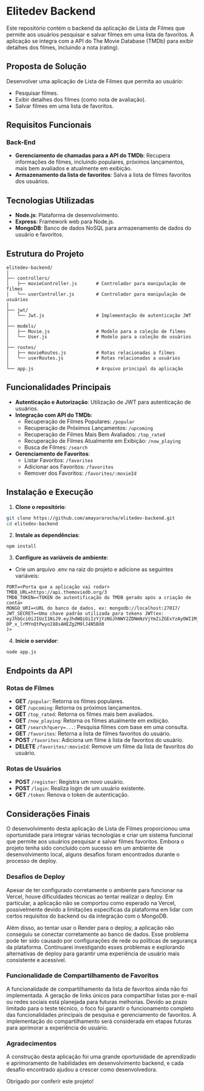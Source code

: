 # Elitedev Backend

Este repositório contém o backend da aplicação de Lista de Filmes que permite aos usuários pesquisar e salvar filmes em uma lista de favoritos. A aplicação se integra com a API do The Movie Database (TMDb) para exibir detalhes dos filmes, incluindo a nota (rating).

## Proposta de Solução

Desenvolver uma aplicação de Lista de Filmes que permita ao usuário:

- Pesquisar filmes.
- Exibir detalhes dos filmes (como nota de avaliação).
- Salvar filmes em uma lista de favoritos.

## Requisitos Funcionais

### Back-End

- **Gerenciamento de chamadas para a API do TMDb**: Recupera informações de filmes, incluindo populares, próximos lançamentos, mais bem avaliados e atualmente em exibição.
- **Armazenamento da lista de favoritos**: Salva a lista de filmes favoritos dos usuários.

## Tecnologias Utilizadas

- **Node.js**: Plataforma de desenvolvimento.
- **Express**: Framework web para Node.js.
- **MongoDB**: Banco de dados NoSQL para armazenamento de dados do usuário e favoritos.

## Estrutura do Projeto
```
elitedev-backend/
│
├── controllers/
│   ├── movieController.js       # Controlador para manipulação de filmes
│   └── userController.js        # Controlador para manipulação de usuários
│
├── jwt/
│   └── Jwt.js                   # Implementação de autenticação JWT
│
├── models/
│   ├── Movie.js                 # Modelo para a coleção de filmes
│   └── User.js                  # Modelo para a coleção de usuários
│
├── routes/
│   ├── movieRoutes.js           # Rotas relacionadas a filmes
│   └── userRoutes.js            # Rotas relacionadas a usuários
│
└── app.js                       # Arquivo principal da aplicação
```

## Funcionalidades Principais

- **Autenticação e Autorização**: Utilização de JWT para autenticação de usuários.
- **Integração com API do TMDb**:
  - Recuperação de Filmes Populares: `/popular`
  - Recuperação de Próximos Lançamentos: `/upcoming`
  - Recuperação de Filmes Mais Bem Avaliados: `/top_rated`
  - Recuperação de Filmes Atualmente em Exibição: `/now_playing`
  - Busca de Filmes: `/search`
- **Gerenciamento de Favoritos**:
  - Listar Favoritos: `/favorites`
  - Adicionar aos Favoritos: `/favorites`
  - Remover dos Favoritos: `/favorites/:movieId`

## Instalação e Execução

1. **Clone o repositório**:

```bash
git clone https://github.com/amayararocha/elitedev-backend.git
cd elitedev-backend
```
2. **Instale as dependências**:
```
npm install
```
3. **Configure as variáveis de ambiente**:
- Crie um arquivo .env na raiz do projeto e adicione as seguintes variáveis:
```
PORT=<Porta que a aplicação vai rodar>
TMDB_URL=https://api.themoviedb.org/3
TMDB_TOKEN=<TOKEN de autentificação do TMDB gerado após a criação de conta>
MONGO_URI=<URL do banco de dados, ex: mongodb://localhost:27017/
JWT_SECRET=<Uma chave padrão utilizada para tokens JWT(ex: eyJhbGciOiJIUzI1NiJ9.eyJhdWQiOiIzYjYzNGJhNWY2ZDNmNzVjYmZiZGExYzAyOWI1MjFkNiIsIm5iZiI6MTcyNDc2MTM1Ni40Njk0MjksInN1YiI6IjY2Y2I3MDFlOThhODM1M2JmOTQ4YjViZiIsInNjb3BlcyI6WyJhcGlfcmVhZCJdLCJ2ZXJzaW9uIjoxfQ.3b7sav-DP_x_lrMYnQtPwyoI88sAHEZg2M9lJ4N5BX0
)>
```
4. **Inicie o servidor**:
```
node app.js
```
## Endpoints da API

### Rotas de Filmes

- **GET** `/popular`: Retorna os filmes populares.
- **GET** `/upcoming`: Retorna os próximos lançamentos.
- **GET** `/top_rated`: Retorna os filmes mais bem avaliados.
- **GET** `/now_playing`: Retorna os filmes atualmente em exibição.
- **GET** `/search?query=...`: Pesquisa filmes com base em uma consulta.
- **GET** `/favorites`: Retorna a lista de filmes favoritos do usuário.
- **POST** `/favorites`: Adiciona um filme à lista de favoritos do usuário.
- **DELETE** `/favorites/:movieId`: Remove um filme da lista de favoritos do usuário.

### Rotas de Usuários

- **POST** `/register`: Registra um novo usuário.
- **POST** `/login`: Realiza login de um usuário existente.
- **GET** `/token`: Renova o token de autenticação.

## Considerações Finais

O desenvolvimento desta aplicação de Lista de Filmes proporcionou uma oportunidade para integrar várias tecnologias e criar um sistema funcional que permite aos usuários pesquisar e salvar filmes favoritos. Embora o projeto tenha sido concluído com sucesso em um ambiente de desenvolvimento local, alguns desafios foram encontrados durante o processo de deploy.

### Desafios de Deploy

Apesar de ter configurado corretamente o ambiente para funcionar na Vercel, houve dificuldades técnicas ao tentar realizar o deploy. Em particular, a aplicação não se comportou como esperado na Vercel, possivelmente devido a limitações específicas da plataforma em lidar com certos requisitos do backend ou da integração com o MongoDB.

Além disso, ao tentar usar o Render para o deploy, a aplicação não conseguiu se conectar corretamente ao banco de dados. Esse problema pode ter sido causado por configurações de rede ou políticas de segurança da plataforma. Continuarei investigando esses problemas e explorando alternativas de deploy para garantir uma experiência de usuário mais consistente e acessível.

### Funcionalidade de Compartilhamento de Favoritos
A funcionalidade de compartilhamento da lista de favoritos ainda não foi implementada. A geração de links únicos para compartilhar listas por e-mail ou redes sociais está planejada para futuras melhorias. Devido ao prazo limitado para o teste técnico, o foco foi garantir o funcionamento completo das funcionalidades principais de pesquisa e gerenciamento de favoritos. A implementação do compartilhamento será considerada em etapas futuras para aprimorar a experiência do usuário.

### Agradecimentos

A construção desta aplicação foi uma grande oportunidade de aprendizado e aprimoramento de habilidades em desenvolvimento backend, e cada desafio encontrado ajudou a crescer como desenvolvedora.

Obrigado por conferir este projeto!
